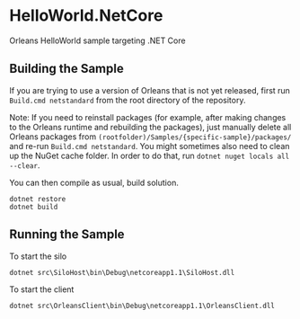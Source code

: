 # HelloWorld.NetCore
Orleans HelloWorld sample targeting .NET Core

## Building the Sample
If you are trying to use a version of Orleans that is not yet released, first run `Build.cmd netstandard` from the root directory of the repository.

Note: If you need to reinstall packages (for example, after making changes to the Orleans runtime and rebuilding the packages), just manually delete all Orleans packages from `(rootfolder)/Samples/{specific-sample}/packages/` and re-run `Build.cmd netstandard`. You might sometimes also need to clean up the NuGet cache folder. In order to do that, run `dotnet nuget locals all --clear`.

You can then compile as usual, build solution.

```
dotnet restore
dotnet build
```

## Running the Sample
To start the silo
```
dotnet src\SiloHost\bin\Debug\netcoreapp1.1\SiloHost.dll
```


To start the client
```
dotnet src\OrleansClient\bin\Debug\netcoreapp1.1\OrleansClient.dll
```
